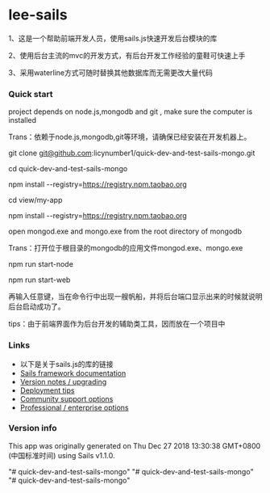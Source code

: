 # lee-sails

1、这是一个帮助前端开发人员，使用sails.js快速开发后台模块的库

2、使用后台主流的mvc的开发方式，有后台开发工作经验的童鞋可快速上手

3、采用waterline方式可随时替换其他数据库而无需更改大量代码


### Quick start

project depends on node.js,mongodb and git , make sure the computer is installed

Trans：依赖于node.js,mongodb,git等环境，请确保已经安装在开发机器上。



git clone git@github.com:licynumber1/quick-dev-and-test-sails-mongo.git

cd quick-dev-and-test-sails-mongo

npm install --registry=https://registry.npm.taobao.org

cd view/my-app

npm install --registry=https://registry.npm.taobao.org



open mongod.exe and mongo.exe from the root directory of mongodb

Trans：打开位于根目录的mongodb的应用文件mongod.exe、mongo.exe



npm run start-node

npm run start-web

再输入任意键，当在命令行中出现一艘帆船，并将后台端口显示出来的时候就说明后台启动成功了。


tips：由于前端界面作为后台开发的辅助类工具，因而放在一个项目中


### Links

+ 以下是关于sails.js的库的链接
+ [Sails framework documentation](https://sailsjs.com/get-started)
+ [Version notes / upgrading](https://sailsjs.com/documentation/upgrading)
+ [Deployment tips](https://sailsjs.com/documentation/concepts/deployment)
+ [Community support options](https://sailsjs.com/support)
+ [Professional / enterprise options](https://sailsjs.com/enterprise)


### Version info

This app was originally generated on Thu Dec 27 2018 13:30:38 GMT+0800 (中国标准时间) using Sails v1.1.0.

<!-- Internally, Sails used [`sails-generate@1.16.4`](https://github.com/balderdashy/sails-generate/tree/v1.16.4/lib/core-generators/new). -->



<!--
Note:  Generators are usually run using the globally-installed `sails` CLI (command-line interface).  This CLI version is _environment-specific_ rather than app-specific, thus over time, as a project's dependencies are upgraded or the project is worked on by different developers on different computers using different versions of Node.js, the Sails dependency in its package.json file may differ from the globally-installed Sails CLI release it was originally generated with.  (Be sure to always check out the relevant [upgrading guides](https://sailsjs.com/upgrading) before upgrading the version of Sails used by your app.  If you're stuck, [get help here](https://sailsjs.com/support).)
-->

"# quick-dev-and-test-sails-mongo" 
"# quick-dev-and-test-sails-mongo" 
"# quick-dev-and-test-sails-mongo" 
